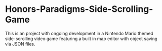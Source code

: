 # Honors-Paradigms-Side-Scrolling-Game
This is an project with ongoing development in a Nintendo Mario themed side-scrolling video game featuring a built in map editor with object saving via JSON files.
